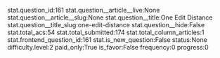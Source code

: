 stat.question_id:161
stat.question__article__live:None
stat.question__article__slug:None
stat.question__title:One Edit Distance
stat.question__title_slug:one-edit-distance
stat.question__hide:False
stat.total_acs:54
stat.total_submitted:174
stat.total_column_articles:1
stat.frontend_question_id:161
stat.is_new_question:False
status:None
difficulty.level:2
paid_only:True
is_favor:False
frequency:0
progress:0
